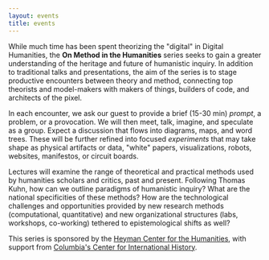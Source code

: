 ```yaml
---
layout: events
title: events
---
```


While much time has been spent theorizing the "digital" in Digital Humanities, the **On Method in the Humanities** series seeks to gain a greater understanding of the heritage and future of humanistic inquiry. In addition to traditional talks and presentations, the aim of the series is to stage productive encounters between theory and method, connecting top theorists and model-makers with makers of things, builders of code, and architects of the pixel.

In each encounter, we ask our guest to provide a brief (15-30 min) *prompt*, a problem, or a provocation. We will then meet, talk, imagine, and speculate as a group. Expect a discussion that flows into diagrams, maps, and word trees. These will be further refined into focused *experiments* that may take shape as physical artifacts or data, "white" papers, visualizations, robots, websites, manifestos, or circuit boards.

Lectures will examine the range of theoretical and practical methods used by humanities scholars and critics, past and present. Following Thomas Kuhn, how can we outline paradigms of humanistic inquiry? What are the national specificities of these methods? How are the technological challenges and opportunities provided by new research methods (computational, quantitative) and new organizational structures (labs, workshops, co-working) tethered to epistemological shifts as well?

This series is sponsored by the [Heyman Center for the Humanities](heymancenter.org), with support from [Columbia's Center for International History](cih.columbia.edu).

